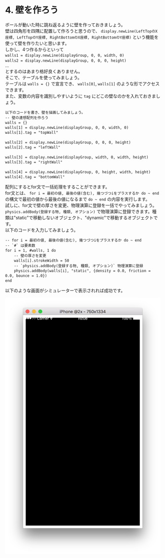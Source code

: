 # 4. 壁を作ろう

ボールが動いた時に跳ね返るように壁を作っておきましょう。<br />
壁は四角形を四隅に配置して作ろうと思うので、 `display.newLine(LeftTopのX座標, LeftTopのY座標, RightBottomのX座標, RightBottomのY座標)` という機能を使って壁を作りたいと思います。<br />
しかし、4つ作るからといって<br />
`walls1 = display.newLine(displayGroup, 0, 0, width, 0)`<br />
`walls2 = display.newLine(displayGroup, 0, 0, 0, height)`<br />
...<br />
とするのはあまり格好良くありません。<br />
そこで、テーブルを使ってみましょう。<br />
テーブルは `walls = {}` で宣言でき、 `walls[0]`, `walls[1]` のような形でアクセスできます。<br />
また、変数の内容を識別しやすいように `tag` にどこの壁なのかを入れておきましょう。<br />

```
以下のコードを書き、壁を描画してみましょう。 
-- 壁の連想配列を作ろう
walls = {}
walls[1] = display.newLine(displayGroup, 0, 0, width, 0)
walls[1].tag = "topWall"

walls[2] = display.newLine(displayGroup, 0, 0, 0, height)
walls[2].tag = "leftWall"

walls[3] = display.newLine(displayGroup, width, 0, width, height)
walls[3].tag = "rightWall"

walls[4] = display.newLine(displayGroup, 0, height, width, height)
walls[4].tag = "bottomWall"
```

配列にするとfor文で一括処理をすることができます。<br />
for文とは、 `for i = 最初の値, 最後の値(含む), 幾つづつiをプラスするか do ~ end` の構文で最初の値から最後の値になるまで `do ~ end` の内容を実行します。<br />
試しに、for文で壁の厚さを変更、物理演算に登録を一括でやってみましょう。<br />
`physics.addBody(登録する物, 種類, オプション)` で物理演算に登録できます。種類は"static"で移動しないオブジェクト、"dynamic"で移動するオブジェクトです。<br />
以下のコードを入力してみましょう。

```
-- for i = 最初の値, 最後の値(含む), 幾つづつiをプラスするか do ~ end
-- `#` は要素数
for i = 1, #walls, 1 do
    -- 壁の厚さを変更
    walls[i].strokeWidth = 50
    -- `physics.addBody(登録する物, 種類, オプション)` 物理演算に登録
    physics.addBody(walls[i], "static", {density = 0.0, friction = 0.0, bounce = 1.0})
end
```

以下のような画面がシミュレーターで表示されれば成功です。

![](./image/execBreakoutSample1.png)
